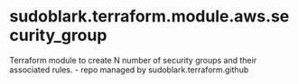 # sudoblark.terraform.module.aws.security_group
Terraform module to create N number of security groups and their associated rules. - repo managed by sudoblark.terraform.github
